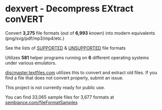 # dexvert - **D**ecompress **EX**tract con**VERT**
Convert **3,275** file formats (out of **6,993** known) into modern equivalents (png/svg/pdf/mp3/mp4/etc.)

See the lists of [SUPPORTED](SUPPORTED.md) & [UNSUPPORTED](UNSUPPORTED.md) file formats

Utilizes **581** helper programs running on **6** different operating systems under various emulators.

[discmaster.textfiles.com](http://discmaster.textfiles.com/) utilizes this to convert and extract old files. If you find a file that does not convert properly, submit an issue.

This project is not currently ready for public use.

You can find 33,065 sample files for 3,677 formats at [sembiance.com/fileFormatSamples](https://sembiance.com/fileFormatSamples/)
